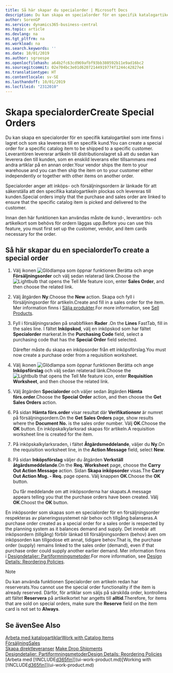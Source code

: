 ```yaml
---
title: Så här skapar du specialorder | Microsoft Docs
description: Du kan skapa en specialorder för en specifik katalogartikel som inte finns i lagret och som ska levereras till en specifik kund. Leverantören levererar artikeln till distributionslagret så att du sedan kan leverera den till kunden, som en enskild leverans eller tillsammans med andra artiklar på en annan order.
author: SorenGP
ms.service: dynamics365-business-central
ms.topic: article
ms.devlang: na
ms.tgt_pltfrm: na
ms.workload: na
ms.search.keywords: ''
ms.date: 10/01/2019
ms.author: sgroespe
ms.openlocfilehash: a64b2fc63cd969afbf93bb380592b11e9ad16bc2
ms.sourcegitcommit: 02e704bc3e01d62072144919774f1244c42827e4
ms.translationtype: HT
ms.contentlocale: sv-SE
ms.lasthandoff: 10/01/2019
ms.locfileid: "2312010"
---
```

# <a name="create-special-orders"></a><span data-ttu-id="2966a-104">Skapa specialorder</span><span class="sxs-lookup"><span data-stu-id="2966a-104">Create Special Orders</span></span>
<span data-ttu-id="2966a-105">Du kan skapa en specialorder för en specifik katalogartikel som inte finns i lagret och som ska levereras till en specifik kund.</span><span class="sxs-lookup"><span data-stu-id="2966a-105">You can create a special order for a specific catalog item to be shipped to a specific customer.</span></span> <span data-ttu-id="2966a-106">Leverantören levererar artikeln till distributionslagret så att du sedan kan leverera den till kunden, som en enskild leverans eller tillsammans med andra artiklar på en annan order.</span><span class="sxs-lookup"><span data-stu-id="2966a-106">Your vendor ships the item to your warehouse and you can then ship the item on to your customer either independently or together with other items on another order.</span></span>  

<span data-ttu-id="2966a-107">Specialorder anger att inköps- och försäljningsordern är länkade för att säkerställa att den specifika katalogartikeln plockas och levereras till kunden.</span><span class="sxs-lookup"><span data-stu-id="2966a-107">Special orders imply that the purchase and sales order are linked to ensure that the specific catalog item is picked and delivered to the customer.</span></span>  

<span data-ttu-id="2966a-108">Innan den här funktionen kan användas måste de kund-, leverantörs- och artikelkort som behövs för ordern läggas upp.</span><span class="sxs-lookup"><span data-stu-id="2966a-108">Before you can use this feature, you must first set up the customer, vendor, and item cards necessary for the order.</span></span>  

## <a name="to-create-a-special-order"></a><span data-ttu-id="2966a-109">Så här skapar du en specialorder</span><span class="sxs-lookup"><span data-stu-id="2966a-109">To create a special order</span></span>  
1.  <span data-ttu-id="2966a-110">Välj ikonen ![Glödlampa som öppnar funktionen Berätta](media/ui-search/search_small.png "Glödlampa som öppnar funktionen Berätta") och ange **Försäljningsorder** och välj sedan relaterad länk.</span><span class="sxs-lookup"><span data-stu-id="2966a-110">Choose the ![Lightbulb that opens the Tell Me feature](media/ui-search/search_small.png "Tell me what you want to do") icon, enter **Sales Order**, and then choose the related link.</span></span>  
2. <span data-ttu-id="2966a-111">Välj åtgärden **Ny**.</span><span class="sxs-lookup"><span data-stu-id="2966a-111">Choose the **New** action.</span></span> <span data-ttu-id="2966a-112">Skapa och fyll i  försäljningsorder för artikeln.</span><span class="sxs-lookup"><span data-stu-id="2966a-112">Create and fill in a  sales order for the item.</span></span> <span data-ttu-id="2966a-113">Mer information finns i [Sälja produkter](sales-how-sell-products.md).</span><span class="sxs-lookup"><span data-stu-id="2966a-113">For more information, see [Sell Products](sales-how-sell-products.md).</span></span>
3.  <span data-ttu-id="2966a-114">Fyll i försäljningsraden på snabbfliken **Rader** .</span><span class="sxs-lookup"><span data-stu-id="2966a-114">On the **Lines** FastTab, fill in the sales line.</span></span> <span data-ttu-id="2966a-115">I fältet **Inköpskod**, välj en inköpskod som har fältet **Specialorder** markerat.</span><span class="sxs-lookup"><span data-stu-id="2966a-115">In the **Purchasing Code** field, select a purchasing code that has the **Special Order** field selected.</span></span>

    <span data-ttu-id="2966a-116">Därefter måste du skapa en inköpsorder från ett inköpsförslag.</span><span class="sxs-lookup"><span data-stu-id="2966a-116">You must now create a purchase order from a requisition worksheet.</span></span>  
4. <span data-ttu-id="2966a-117">Välj ikonen ![Glödlampa som öppnar funktionen Berätta](media/ui-search/search_small.png "Berätta vad du vill göra") och ange **Inköpsförslag** och välj sedan relaterad länk.</span><span class="sxs-lookup"><span data-stu-id="2966a-117">Choose the ![Lightbulb that opens the Tell Me feature](media/ui-search/search_small.png "Tell me what you want to do") icon, enter **Requisition Worksheet**, and then choose the related link.</span></span>  
5. <span data-ttu-id="2966a-118">Välj åtgärden **Specialorder** och väljer sedan åtgärden **Hämta förs.order**.</span><span class="sxs-lookup"><span data-stu-id="2966a-118">Choose the **Special Order** action, and then choose the **Get Sales Orders** action.</span></span>  
6.  <span data-ttu-id="2966a-119">På sidan **Hämta förs.order** visar resultat där **Verifikationsnr** är numret på försäljningsordern.</span><span class="sxs-lookup"><span data-stu-id="2966a-119">On the **Get Sales Orders** page, show results where the **Document No.** is the sales order number.</span></span> <span data-ttu-id="2966a-120">Välj **OK**.</span><span class="sxs-lookup"><span data-stu-id="2966a-120">Choose the **OK** button.</span></span> <span data-ttu-id="2966a-121">En inköpskalkylarksrad skapas för artikeln.</span><span class="sxs-lookup"><span data-stu-id="2966a-121">A requisition worksheet line is created for the item.</span></span>  
7.  <span data-ttu-id="2966a-122">På inköpskalkylarksraden, i fältet **Åtgärdsmeddelande**, väljer du **Ny**.</span><span class="sxs-lookup"><span data-stu-id="2966a-122">On the requisition worksheet line, in the **Action Message** field, select **New**.</span></span>  
8.  <span data-ttu-id="2966a-123">På sidan **Inköpsförslag** väljer du åtgärden **Verkställ åtgärdsmeddelande**.</span><span class="sxs-lookup"><span data-stu-id="2966a-123">On the **Req. Worksheet** page, choose the **Carry Out Action Message** action.</span></span> <span data-ttu-id="2966a-124">Sidan **Skapa inköpsorder** visas.</span><span class="sxs-lookup"><span data-stu-id="2966a-124">The **Carry Out Action Msg. - Req.** page opens.</span></span> <span data-ttu-id="2966a-125">Välj knappen **OK**.</span><span class="sxs-lookup"><span data-stu-id="2966a-125">Choose the **OK** button.</span></span>  

    <span data-ttu-id="2966a-126">Du får meddelande om att inköpsorderna har skapats.</span><span class="sxs-lookup"><span data-stu-id="2966a-126">A message appears telling you that the purchase orders have been created.</span></span> <span data-ttu-id="2966a-127">Välj **OK**.</span><span class="sxs-lookup"><span data-stu-id="2966a-127">Choost the **OK** button.</span></span>  

<span data-ttu-id="2966a-128">En inköpsorder som skapas som en specialorder för en försäljningsorder respekteras av planeringssystemet när behov och tillgång balanseras.</span><span class="sxs-lookup"><span data-stu-id="2966a-128">A purchase order created as a special order for a sales order is respected by the planning system as it balances demand and supply.</span></span> <span data-ttu-id="2966a-129">Det innebär att inköpsordern (tillgång) förblir länkad till försäljningsordern (behov) även om inköpsorden kan tillgodose ett annat, tidigare behov.</span><span class="sxs-lookup"><span data-stu-id="2966a-129">That is, the purchase order (supply) remains linked to the sales order (demand), even if that purchase order could supply another earlier demand.</span></span> <span data-ttu-id="2966a-130">Mer information finns i [Designdetaljer: Partiformningsmetoder](design-details-reservation-order-tracking-and-action-messaging.md).</span><span class="sxs-lookup"><span data-stu-id="2966a-130">For more information, see [Design Details: Reordering Policies](design-details-reservation-order-tracking-and-action-messaging.md).</span></span>  

> [!NOTE]  
>  <span data-ttu-id="2966a-131">Du kan använda funktionen Specialorder om artikeln redan har reserverats.</span><span class="sxs-lookup"><span data-stu-id="2966a-131">You cannot use the special order functionality if the item is already reserved.</span></span> <span data-ttu-id="2966a-132">Därför, för artiklar som säljs på särskilda order, kontrollera att fältet **Reservera** på artikelkortet har angetts till **alltid**.</span><span class="sxs-lookup"><span data-stu-id="2966a-132">Therefore, for items that are sold on special orders, make sure the **Reserve** field on the item card is not set to **Always**.</span></span>  

## <a name="see-also"></a><span data-ttu-id="2966a-133">Se även</span><span class="sxs-lookup"><span data-stu-id="2966a-133">See Also</span></span>  
[<span data-ttu-id="2966a-134">Arbeta med katalogartiklar</span><span class="sxs-lookup"><span data-stu-id="2966a-134">Work with Catalog Items</span></span>](inventory-how-work-nonstock-items.md)  
[<span data-ttu-id="2966a-135">Försäljning</span><span class="sxs-lookup"><span data-stu-id="2966a-135">Sales</span></span>](sales-manage-sales.md)  
<span data-ttu-id="2966a-136">[Skapa direktleveranser](sales-how-drop-shipment.md) </span><span class="sxs-lookup"><span data-stu-id="2966a-136">[Make Drop Shipments](sales-how-drop-shipment.md) </span></span>  
[<span data-ttu-id="2966a-137">Designdetaljer: Partiformningsmetoder</span><span class="sxs-lookup"><span data-stu-id="2966a-137">Design Details: Reordering Policies</span></span>](design-details-reservation-order-tracking-and-action-messaging.md)  
<span data-ttu-id="2966a-138">[Arbeta med [!INCLUDE[d365fin](includes/d365fin_md.md)]](ui-work-product.md)</span><span class="sxs-lookup"><span data-stu-id="2966a-138">[Working with [!INCLUDE[d365fin](includes/d365fin_md.md)]](ui-work-product.md)</span></span>

